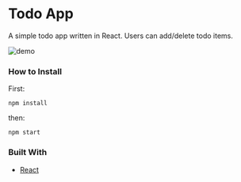 # Todo App

A simple todo app written in React. Users can add/delete todo items.

![demo](/Users/monogeo/Projects/simple-todo-app/public/demo.gif)

### How to Install

First:

```
npm install
```

then:

```
npm start
```



### Built With

* [React](https://reactjs.org/)
